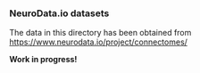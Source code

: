 ### NeuroData.io datasets

The data in this directory has been obtained from https://www.neurodata.io/project/connectomes/

**Work in progress!**
